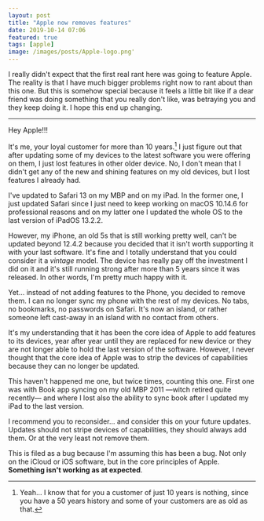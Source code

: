 ```yaml
---
layout: post
title: "Apple now removes features"
date: 2019-10-14 07:06
featured: true
tags: [apple]
image: /images/posts/Apple-logo.png'
---
```


I really didn't expect that the first real rant here was going to feature Apple. The reality is that I have much bigger problems right now to rant about than this one. But this is somehow special because it feels a little bit like if a dear friend was doing something that you really don't like, was betraying you and they keep doing it. I hope this end up changing. 

---

Hey Apple!!! 

It's me, your loyal customer for more than 10 years.[^1] I just figure out that after updating some of my devices to the latest software you were offering on them, I just lost features in other older device. No, I don't mean that I didn't get any of the new and shining features on my old devices, but I lost features I already had. 

I've updated to Safari 13 on my MBP and on my iPad. In the former one, I just updated Safari since I just need to keep working on macOS 10.14.6 for professional reasons and on my latter one I updated the whole OS to the last version of iPadOS 13.2.2. 

However, my iPhone, an old 5s that is still working pretty well, can't be updated beyond 12.4.2 because you decided that it isn't worth supporting it with your last software. It's fine and I totally understand that you could consider it a _vintage_ model. The device has really pay off the investment I did on it and it's still running strong after more than 5 years since it was released. In other words, I'm pretty much happy with it. 

Yet… instead of not adding features to the Phone, you decided to remove them. I can no longer sync my phone with the rest of my devices. No tabs, no bookmarks, no passwords on Safari. It's now an island, or rather someone left cast-away in an island with no contact from others. 

It's my understanding that it has been the core idea of Apple to add features to its devices, year after year until they are replaced for new device or they are not longer able to hold the last version of the software. However, I never thought that the core idea of Apple was to strip the devices of capabilities because they can no longer be updated. 

This haven't happened me one, but twice times, counting this one. First one was with Book app syncing on my old MBP 2011 —witch retired quite recently— and where I lost also the ability to sync book after I updated my iPad to the last version. 

I recommend you to reconsider... and consider this on your future updates. Updates should not stripe devices of capabilities, they should always add them. Or at the very least not remove them. 

This is filed as a bug because I'm assuming this has been a bug. Not only on the iCloud or iOS software, but in the core principles of Apple. **Something isn't working as at expected**. 


[^1]: Yeah... I know that for you a customer of just 10 years is nothing, since you have a 50 years history and some of your customers are as old as that. 